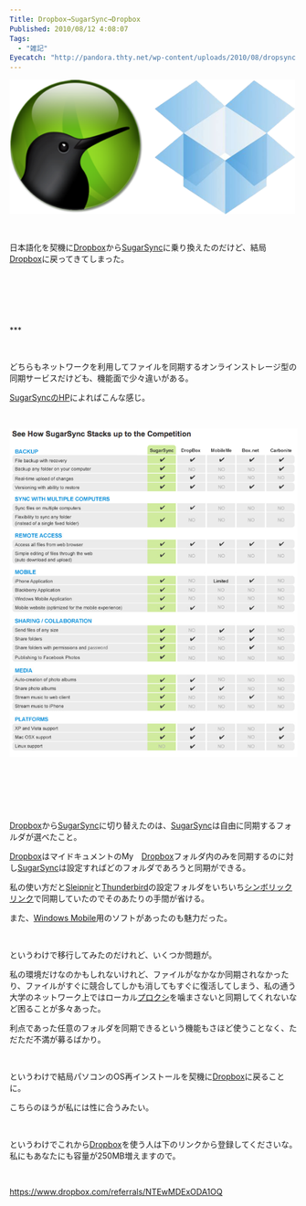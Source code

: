 ```yaml
---
Title: Dropbox→SugarSync→Dropbox
Published: 2010/08/12 4:08:07
Tags:
  - "雑記"
Eyecatch: "http://pandora.thty.net/wp-content/uploads/2010/08/dropsync.png"
---
```

<p><span><img class="hatena-fotolife" title="f:id:Ovis:20140120003751p:plain" src="20140120003751.png" alt="f:id:Ovis:20140120003751p:plain" width="500" height="235" /></span></p>
<p> </p>
<p style="text-align: left;">日本語化を契機に<a href="https://www.dropbox.com/referrals/NTEwMDExODA1OQ" target="_blank">Dropbox</a>から<a href="https://www.sugarsync.com/" target="_blank">SugarSync</a>に乗り換えたのだけど、結局<a href="https://www.dropbox.com/referrals/NTEwMDExODA1OQ" target="_blank">Dropbox</a>に戻ってきてしまった。</p>
<p> </p>
<p> </p>
<p> </p>
***



<p> </p>
<p style="text-align: left;">どちらもネットワークを利用してファイルを同期するオンラインストレージ型の同期サービスだけども、機能面で少々違いがある。</p>
<p><a href="https://www.sugarsync.com/" target="_blank">SugarSyncのHP</a>によればこんな感じ。</p>
<p> </p>
<p><span><img class="hatena-fotolife" title="f:id:Ovis:20140120003811p:plain" src="20140120003811.png" alt="f:id:Ovis:20140120003811p:plain" width="507" height="575" /></span></p>
<p> </p>
<p> </p>
<p> </p>
<p style="text-align: left;"><a href="https://www.dropbox.com/referrals/NTEwMDExODA1OQ" target="_blank">Dropbox</a>から<a href="https://www.sugarsync.com/" target="_blank">SugarSync</a>に切り替えたのは、<a href="https://www.sugarsync.com/" target="_blank">SugarSync</a>は自由に同期するフォルダが選べたこと。</p>
<p><a href="https://www.dropbox.com/referrals/NTEwMDExODA1OQ" target="_blank">Dropbox</a>はマイドキュメントのMy　<a class="keyword" href="http://d.hatena.ne.jp/keyword/Dropbox">Dropbox</a>フォルダ内のみを同期するのに対し<a href="https://www.sugarsync.com/" target="_blank">SugarSync</a>は設定すればどのフォルダであろうと同期ができる。</p>
<p>私の使い方だと<a class="keyword" href="http://d.hatena.ne.jp/keyword/Sleipnir">Sleipnir</a>と<a class="keyword" href="http://d.hatena.ne.jp/keyword/Thunderbird">Thunderbird</a>の設定フォルダをいちいち<a class="keyword" href="http://d.hatena.ne.jp/keyword/%A5%B7%A5%F3%A5%DC%A5%EA%A5%C3%A5%AF%A5%EA%A5%F3%A5%AF">シンボリックリンク</a>で同期していたのでそのあたりの手間が省ける。</p>
<p>また、<a class="keyword" href="http://d.hatena.ne.jp/keyword/Windows%20Mobile">Windows Mobile</a>用のソフトがあったのも魅力だった。</p>
<p> </p>
<p style="text-align: left;">というわけで移行してみたのだけれど、いくつか問題が。</p>
<p>私の環境だけなのかもしれないけれど、ファイルがなかなか同期されなかったり、ファイルがすぐに競合してしかも消してもすぐに復活してしまう、私の通う大学のネットワーク上ではローカル<a class="keyword" href="http://d.hatena.ne.jp/keyword/%A5%D7%A5%ED%A5%AF%A5%B7">プロクシ</a>を噛まさないと同期してくれないなど困ることが多々あった。</p>
<p>利点であった任意のフォルダを同期できるという機能もさほど使うことなく、ただただ不満が募るばかり。</p>
<p> </p>
<p style="text-align: left;">というわけで結局パソコンのOS再インストールを契機に<a href="https://www.dropbox.com/referrals/NTEwMDExODA1OQ" target="_blank">Dropbox</a>に戻ることに。</p>
<p>こちらのほうが私には性に合うみたい。</p>
<p> </p>
<p style="text-align: left;">というわけでこれから<a href="https://www.dropbox.com/referrals/NTEwMDExODA1OQ" target="_blank">Dropbox</a>を使う人は下のリンクから登録してくださいな。私にもあなたにも容量が250MB増えますので。</p>
<p> </p>
<p style="text-align: left;"><a href="https://www.dropbox.com/referrals/NTEwMDExODA1OQ" target="_blank">https://www.dropbox.com/referrals/NTEwMDExODA1OQ</a></p>